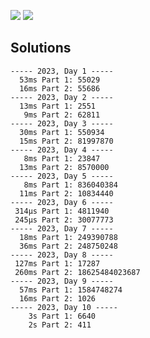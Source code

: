 ![](https://img.shields.io/badge/stars%20⭐-20-yellow) ![](https://img.shields.io/badge/days%20completed-10-red)



## Solutions
```
----- 2023, Day 1 -----
  53ms Part 1: 55029
  16ms Part 2: 55686
----- 2023, Day 2 -----
  13ms Part 1: 2551
   9ms Part 2: 62811
----- 2023, Day 3 -----
  30ms Part 1: 550934
  15ms Part 2: 81997870
----- 2023, Day 4 -----
   8ms Part 1: 23847
  13ms Part 2: 8570000
----- 2023, Day 5 -----
   8ms Part 1: 836040384
  11ms Part 2: 10834440
----- 2023, Day 6 -----
 314µs Part 1: 4811940
 245µs Part 2: 30077773
----- 2023, Day 7 -----
  18ms Part 1: 249390788
  36ms Part 2: 248750248
----- 2023, Day 8 -----
 127ms Part 1: 17287
 260ms Part 2: 18625484023687
----- 2023, Day 9 -----
  57ms Part 1: 1584748274
  16ms Part 2: 1026
----- 2023, Day 10 -----
    3s Part 1: 6640
    2s Part 2: 411
```
